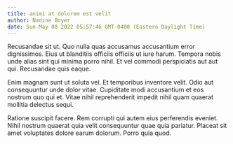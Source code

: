 ```yaml
---
title: animi at dolorem est velit
author: Nadine Boyer
date: Sun May 08 2022 05:57:46 GMT-0400 (Eastern Daylight Time)
---
```

Recusandae sit ut. Quo nulla quas accusamus accusantium error dignissimos. Eius ut blanditiis officiis officiis ut iure harum. Tempora nobis unde alias sint qui minima porro nihil. Et vel commodi perspiciatis aut aut qui. Recusandae quis eaque.

 Enim magnam sunt ut soluta vel. Et temporibus inventore velit. Odio aut consequuntur unde dolor vitae. Cupiditate modi accusantium et eos nostrum quo qui et. Vitae nihil reprehenderit impedit nihil quam quaerat mollitia delectus sequi.

 Ratione suscipit facere. Rem corrupti qui autem eius perferendis eveniet. Nihil nostrum quaerat quia velit consequuntur quae quia pariatur. Placeat sit amet voluptates dolore earum dolorum. Porro quia quod.